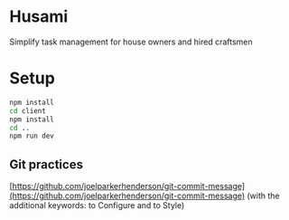 # Husami

Simplify task management for house owners and hired craftsmen

# Setup

```bash
npm install
cd client
npm install
cd ..
npm run dev
```

## Git practices

[https://github.com/joelparkerhenderson/git-commit-message](https://github.com/joelparkerhenderson/git-commit-message)
(with the additional keywords: to Configure and to Style)
